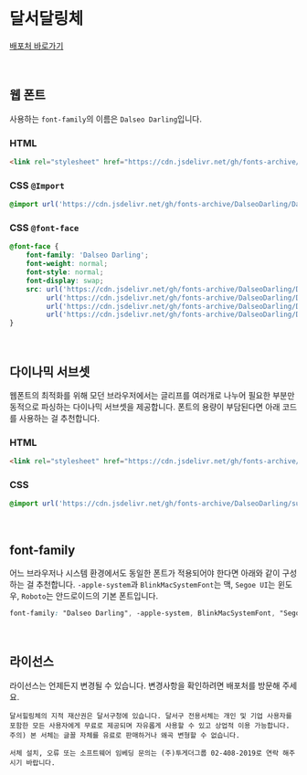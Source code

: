 # 달서달링체

[배포처 바로가기](https://dalseo.daegu.kr/index.do?menu_id=00003453)

&nbsp;

## 웹 폰트

사용하는 `font-family`의 이름은 `Dalseo Darling`입니다.

### HTML

```html
<link rel="stylesheet" href="https://cdn.jsdelivr.net/gh/fonts-archive/DalseoDarling/DalseoDarling.css" type="text/css"/>
```

### CSS `@Import`

```css
@import url('https://cdn.jsdelivr.net/gh/fonts-archive/DalseoDarling/DalseoDarling.css');
```

### CSS `@font-face`

```css
@font-face {
    font-family: 'Dalseo Darling';
    font-weight: normal;
    font-style: normal;
    font-display: swap;
    src: url('https://cdn.jsdelivr.net/gh/fonts-archive/DalseoDarling/DalseoDarling.woff2') format('woff2'),
         url('https://cdn.jsdelivr.net/gh/fonts-archive/DalseoDarling/DalseoDarling.woff') format('woff'),
         url('https://cdn.jsdelivr.net/gh/fonts-archive/DalseoDarling/DalseoDarling.otf') format('opentype'),
         url('https://cdn.jsdelivr.net/gh/fonts-archive/DalseoDarling/DalseoDarling.ttf') format('truetype');
}
```

&nbsp;

## 다이나믹 서브셋

웹폰트의 최적화를 위해 모던 브라우저에서는 글리프를 여러개로 나누어 필요한 부분만 동적으로 파싱하는 다이나믹 서브셋을 제공합니다. 폰트의 용량이 부담된다면 아래 코드를 사용하는 걸 추천합니다.

### HTML

```html
<link rel="stylesheet" href="https://cdn.jsdelivr.net/gh/fonts-archive/DalseoDarling/subsets/DalseoDarling-dynamic-subset.css" type="text/css"/>
```

### CSS

```css
@import url('https://cdn.jsdelivr.net/gh/fonts-archive/DalseoDarling/subsets/DalseoDarling-dynamic-subset.css');
```

&nbsp;

## font-family

어느 브라우저나 시스템 환경에서도 동일한 폰트가 적용되어야 한다면 아래와 같이 구성하는 걸 추천합니다. `-apple-system`과 `BlinkMacSystemFont`는 맥, `Segoe UI`는 윈도우, `Roboto`는 안드로이드의 기본 폰트입니다.



```css
font-family: "Dalseo Darling", -apple-system, BlinkMacSystemFont, "Segoe UI", Roboto, Oxygen, Ubuntu, Cantarell, "Open Sans", "Helvetica Neue", sans-serif;
```

&nbsp;

## 라이선스

라이선스는 언제든지 변경될 수 있습니다. 변경사항을 확인하려면 배포처를 방문해 주세요.

```
달서힐링체의 지적 재산권은 달서구청에 있습니다. 달서구 전용서체는 개인 및 기업 사용자를 포함한 모든 사용자에게 무료로 제공되며 자유롭게 사용할 수 있고 상업적 이용 가능합니다. 
주의) 본 서체는 글꼴 자체를 유료로 판매하거나 왜곡 변형할 수 없습니다. 
 
서체 설치, 오류 또는 소프트웨어 임베딩 문의는 (주)투게더그룹 02-408-2019로 연락 해주시기 바랍니다.
```
